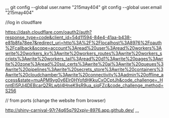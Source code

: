 ,,,
git config --global user.name "215may404"
git config --global user.email "215may404"

//log in cloudflare

https://dash.cloudflare.com/oauth2/auth?response_type=code&client_id=54d11594-84e4-41aa-b438-e81b8fa78ee7&redirect_uri=http%3A%2F%2Flocalhost%3A8976%2Foauth%2Fcallback&scope=account%3Aread%20user%3Aread%20workers%3Awrite%20workers_kv%3Awrite%20workers_routes%3Awrite%20workers_scripts%3Awrite%20workers_tail%3Aread%20d1%3Awrite%20pages%3Awrite%20zone%3Aread%20ssl_certs%3Awrite%20ai%3Awrite%20queues%3Awrite%20pipelines%3Awrite%20secrets_store%3Awrite%20containers%3Awrite%20cloudchamber%3Awrite%20connectivity%3Aadmin%20offline_access&state=muAPM9vg0v6Elr0HYofdHKkuCxOCptJh&code_challenge=_HnntEl5PJi4DEBcarQZRLwbI4HneK9sR9ua_siqFZc&code_challenge_method=S256

// from ports (change the website from browser)

http://shiny-carnival-97r74q65q792xpjv-8976.app.github.dev/
,,,